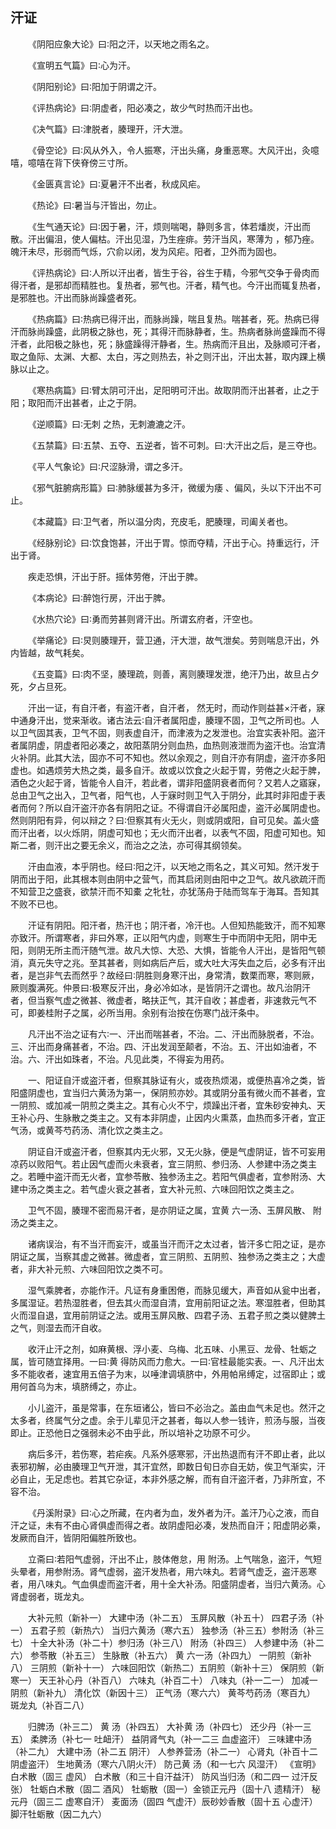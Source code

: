 ## 汗证


&emsp;&emsp;《阴阳应象大论》曰∶阳之汗，以天地之雨名之。

&emsp;&emsp;《宣明五气篇》曰∶心为汗。

&emsp;&emsp;《阴阳别论》曰∶阳加于阴谓之汗。

&emsp;&emsp;《评热病论》曰∶阴虚者，阳必凑之，故少气时热而汗出也。

&emsp;&emsp;《决气篇》曰∶津脱者，腠理开，汗大泄。

&emsp;&emsp;《骨空论》曰∶风从外入，令人振寒，汗出头痛，身重恶寒。大风汗出，灸噫嘻，噫嘻在背下侠脊傍三寸所。

&emsp;&emsp;《金匮真言论》曰∶夏暑汗不出者，秋成风疟。

&emsp;&emsp;《热论》曰∶暑当与汗皆出，勿止。

&emsp;&emsp;《生气通天论》曰∶因于暑，汗，烦则喘喝，静则多言，体若燔炭，汗出而散。汗出偏沮，使人偏枯。汗出见湿，乃生痤痱。劳汗当风，寒薄为 ，郁乃痤。魄汗未尽，形弱而气烁，穴俞以闭，发为风疟。阳者，卫外而为固也。

&emsp;&emsp;《评热病论》曰∶人所以汗出者，皆生于谷，谷生于精，今邪气交争于骨肉而得汗者，是邪却而精胜也。复热者，邪气也。汗者，精气也。今汗出而辄复热者，是邪胜也。汗出而脉尚躁盛者死。

&emsp;&emsp;《热病篇》曰∶热病已得汗出，而脉尚躁，喘且复热。喘甚者，死。热病已得汗而脉尚躁盛，此阴极之脉也，死；其得汗而脉静者，生。热病者脉尚盛躁而不得汗者，此阳极之脉也，死；脉盛躁得汗静者，生。热病而汗且出，及脉顺可汗者，取之鱼际、太渊、大都、太白，泻之则热去，补之则汗出，汗出太甚，取内踝上横脉以止之。

&emsp;&emsp;《寒热病篇》曰∶臂太阴可汗出，足阳明可汗出。故取阴而汗出甚者，止之于阳；取阳而汗出甚者，止之于阴。

&emsp;&emsp;《逆顺篇》曰∶无刺 之热，无刺漉漉之汗。

&emsp;&emsp;《五禁篇》曰∶五禁、五夺、五逆者，皆不可刺。曰∶大汗出之后，是三夺也。

&emsp;&emsp;《平人气象论》曰∶尺涩脉滑，谓之多汗。

&emsp;&emsp;《邪气脏腑病形篇》曰∶肺脉缓甚为多汗，微缓为痿 、偏风，头以下汗出不可止。

&emsp;&emsp;《本藏篇》曰∶卫气者，所以温分肉，充皮毛，肥腠理，司阖关者也。

&emsp;&emsp;《经脉别论》曰∶饮食饱甚，汗出于胃。惊而夺精，汗出于心。持重远行，汗出于肾。

&emsp;&emsp;疾走恐惧，汗出于肝。摇体劳倦，汗出于脾。

&emsp;&emsp;《本病论》曰∶醉饱行房，汗出于脾。

&emsp;&emsp;《水热穴论》曰∶勇而劳甚则肾汗出。所谓玄府者，汗空也。

&emsp;&emsp;《举痛论》曰∶炅则腠理开，营卫通，汗大泄，故气泄矣。劳则喘息汗出，外内皆越，故气耗矣。

&emsp;&emsp;《五变篇》曰∶肉不坚，腠理疏，则善，离则腠理发泄，绝汗乃出，故旦占夕死，夕占旦死。

&emsp;&emsp;汗出一证，有自汗者，有盗汗者，自汗者， 然无时，而动作则益甚×汗者，寐中通身汗出，觉来渐收。诸古法云∶自汗者属阳虚，腠理不固，卫气之所司也。人以卫气固其表，卫气不固，则表虚自汗，而津液为之发泄也。治宜实表补阳。盗汗者属阴虚，阴虚者阳必凑之，故阳蒸阴分则血热，血热则液泄而为盗汗也。治宜清火补阴。此其大法，固亦不可不知也。然以余观之，则自汗亦有阴虚，盗汗亦多阳虚也。如遇烦劳大热之类，最多自汗。故或以饮食之火起于胃，劳倦之火起于脾，酒色之火起于肾，皆能令人自汗，若此者，谓非阳盛阴衰者而何？又若人之寤寐，总由卫气之出入，卫气者，阳气也，人于寐时则卫气入于阴分，此其时非阳虚于表者而何？所以自汗盗汗亦各有阴阳之证。不得谓自汗必属阳虚，盗汗必属阴虚也。然则阴阳有异，何以辩之？曰∶但察其有火无火，则或阴或阳，自可见矣。盖火盛而汗出者，以火烁阴，阴虚可知也；无火而汗出者，以表气不固，阳虚可知也。知斯二者，则汗出之要无余义，而治之之法，亦可得其纲领矣。

&emsp;&emsp;汗由血液，本乎阴也。经曰∶阳之汗，以天地之雨名之，其义可知。然汗发于阴而出于阳，此其根本则由阴中之营气，而其启闭则由阳中之卫气。故凡欲疏汗而不知营卫之盛衰，欲禁汗而不知橐 之牝牡，亦犹荡舟于陆而驾车于海耳。吾知其不败不已也。

&emsp;&emsp;汗证有阴阳。阳汗者，热汗也；阴汗者，冷汗也。人但知热能致汗，而不知寒亦致汗。所谓寒者，非曰外寒，正以阳气内虚，则寒生于中而阴中无阳，阴中无阳，则阴无所主而汗随气泄。故凡大惊、大恐、大惧，皆能令人汗出，是皆阳气顿消，真元失守之兆。至其甚者，则如病后产后，或大吐大泻失血之后，必多有汗出者，是岂非气去而然乎？故经曰∶阴胜则身寒汗出，身常清，数栗而寒，寒则厥，厥则腹满死。仲景曰∶极寒反汗出，身必冷如冰，是皆阴汗之谓也。故凡治阴汗者，但当察气虚之微甚、微虚者，略扶正气，其汗自收；甚虚者，非速救元气不可，即姜桂附子之属，必所当用。余别有治按在伤寒门战汗条中。

&emsp;&emsp;凡汗出不治之证有六∶一、汗出而喘甚者，不治。二、汗出而脉脱者，不治。三、汗出而身痛甚者，不治。四、汗出发润至颠者，不治。五、汗出如油者，不治。六、汗出如珠者，不治。凡见此类，不得妄为用药。

&emsp;&emsp;一、阳证自汗或盗汗者，但察其脉证有火，或夜热烦渴，或便热喜冷之类，皆阳盛阴虚也，宜当归六黄汤为第一，保阴煎亦妙。其或阴分虽有微火而不甚者，宜一阴煎、或加减一阴煎之类主之。其有心火不宁，烦躁出汗者，宜朱砂安神丸、天王补心丹、生脉散之类主之。又有本非阴虚，止因内火熏蒸，血热而多汗者，宜正气汤，或黄芩芍药汤、清化饮之类主之。

&emsp;&emsp;阴证自汗或盗汗者，但察其内无火邪，又无火脉，便是气虚阴证，皆不可妄用凉药以败阳气。若止因气虚而火未衰者，宜三阴煎、参归汤、人参建中汤之类主之。若睡中盗汗而无火者，宜参苓散、独参汤主之。若阳气俱虚者，宜参附汤、大建中汤之类主之。若气虚火衰之甚者，宜大补元煎、六味回阳饮之类主之。

&emsp;&emsp;卫气不固，腠理不密而易汗者，是亦阴证之属，宜黄 六一汤、玉屏风散、 附汤之类主之。

&emsp;&emsp;诸病误治，有不当汗而妄汗，或虽当汗而汗之太过者，皆汗多亡阳之证，是亦阴证之属，当察其虚之微甚。微虚者，宜三阴煎、五阴煎、独参汤之类主之；大虚者，非大补元煎、六味回阳饮之类不可。

&emsp;&emsp;湿气乘脾者，亦能作汗。凡证有身重困倦，而脉见缓大，声音如从瓮中出者，多属湿证。若热湿胜者，但去其火而湿自清，宜用前阳证之法。寒湿胜者，但助其火而湿自退，宜用前阴证之法。或用玉屏风散、四君子汤、五君子煎之类以健脾土之气，则湿去而汗自收。

&emsp;&emsp;收汗止汗之剂，如麻黄根、浮小麦、乌梅、北五味、小黑豆、龙骨、牡蛎之属，皆可随宜择用。一曰∶黄 得防风而力愈大。一曰∶官桂最能实表。一、凡汗出太多不能收者，速宜用五倍子为末，以唾津调填脐中，外用帕帛缚定，过宿即止；或用何首乌为末，填脐缚之，亦止。

&emsp;&emsp;小儿盗汗，虽是常事，在东垣诸公，皆曰不必治之。盖由血气未足也。然汗之太多者，终属气分之虚。余于儿辈见汗之甚者，每以人参一钱许，煎汤与服，当夜即止。正恐他日之强弱未必不由乎此，所以培补之功原不可少。

&emsp;&emsp;病后多汗，若伤寒，若疟疾。凡系外感寒邪，汗出热退而有汗不即止者，此以表邪初解，必由腠理卫气开泄，其汗宜然，即数日旬日亦自无妨，俟卫气渐实，汗必自止，无足虑也。若其它杂证，本非外感之解，而有自汗盗汗者，乃非所宜，不容不治。

&emsp;&emsp;《丹溪附录》曰∶心之所藏，在内者为血，发外者为汗。盖汗乃心之液，而自汗之证，未有不由心肾俱虚而得之者。故阴虚阳必凑，发热而自汗；阳虚阴必乘，发厥而自汗，皆阴阳偏胜所致也。

&emsp;&emsp;立斋曰∶若阳气虚弱，汗出不止，肢体倦怠，用 附汤。上气喘急，盗汗，气短头晕者，用参附汤。肾气虚弱，盗汗发热者，用六味丸。若肾气虚乏，盗汗恶寒者，用八味丸。气血俱虚而盗汗者，用十全大补汤。阳盛阴虚者，当归六黄汤。心肾虚弱者，斑龙丸。

&emsp;&emsp;大补元煎（新补一） 大建中汤（补二五） 玉屏风散（补五十） 四君子汤（补一） 五君子煎（新热六） 当归六黄汤（寒六五） 独参汤（补三五）参附汤（补三七） 十全大补汤（补二十）参归汤（补三八） 附汤（补四三） 人参建中汤（补二六） 参苓散（补五三） 生脉散（补五六） 黄 六一汤（补四九） 一阴煎（新补八） 三阴煎（新补十一） 六味回阳饮（新热二）五阴煎（新补十三） 保阴煎（新寒一） 天王补心丹（补百八） 六味丸（补百二十） 八味丸（补一二一） 加减一阴煎（新补九） 清化饮（新因十三） 正气汤（寒六六） 黄芩芍药汤（寒百九） 斑龙丸（补百二八）

&emsp;&emsp;归脾汤（补三二） 黄 汤（补四五） 大补黄 汤（补四七） 还少丹（补一三五） 柔脾汤（补七一 吐衄汗） 益阴肾气丸（补一二三 血虚盗汗） 三味建中汤（补二九） 大建中汤（补二五 阴汗） 人参养营汤（补二一） 心肾丸（补百十二 阴虚盗汗） 生地黄汤（寒六八阴火汗） 防己黄 汤（和一七六 风湿汗） 《宣明》白术散（固三 虚风） 白术散（和三十自汗益汗） 防风当归汤（和二四一 过汗反张） 牡蛎白术散（固二 酒风） 牡蛎散（固一）金锁正元丹（固十八 遗精汗） 秘元丹（固三二 虚寒自汗） 麦面汤（固四 气虚汗）辰砂妙香散（固十五 心虚汗） 脚汗牡蛎散（因二九六）

